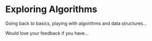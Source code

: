 # Exploring Algorithms
Going back to basics, playing with algorithms and data structures...

Would love your feedback if you have... 
